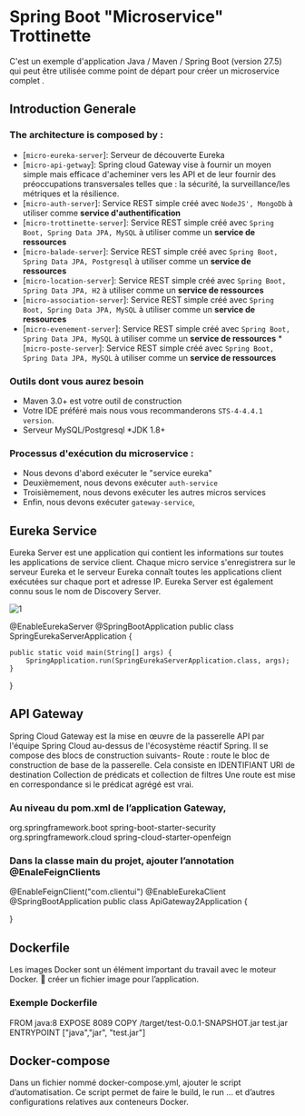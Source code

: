 # Spring Boot "Microservice" Trottinette

C'est un exemple d'application Java / Maven / Spring Boot (version 27.5) qui peut être utilisée comme point de départ pour créer un microservice complet .

## Introduction Generale
### The architecture is composed by :

   * [`micro-eureka-server`]: Serveur de découverte Eureka
   * [`micro-api-getway`]: Spring cloud  Gateway vise à fournir un moyen simple mais efficace d'acheminer vers les API et de leur fournir des préoccupations         transversales telles que : la sécurité, la surveillance/les métriques et la résilience. 
   * [`micro-auth-server`]: Service REST simple créé avec `NodeJS', MongoDb` à utiliser comme **service d'authentification**
   * [`micro-trottinette-server`]: Service REST simple créé avec `Spring Boot, Spring Data JPA, MySQL` à utiliser comme un **service de ressources**
   * [`micro-balade-server`]: Service REST simple créé avec `Spring Boot, Spring Data JPA, Postgresql` à utiliser comme un **service de ressources**
   * [`micro-location-server`]: Service REST simple créé avec `Spring Boot, Spring Data JPA, H2` à utiliser comme un **service de ressources**
   * [`micro-association-server`]: Service REST simple créé avec `Spring Boot, Spring Data JPA, MySQL` à utiliser comme un **service de ressources**
   * [`micro-evenement-server`]: Service REST simple créé avec `Spring Boot, Spring Data JPA, MySQL` à utiliser comme un **service de ressources**
    * [`micro-poste-server`]: Service REST simple créé avec `Spring Boot, Spring Data JPA, MySQL` à utiliser comme un **service de ressources**
   
### Outils dont vous aurez besoin

* Maven 3.0+ est votre outil de construction
* Votre IDE préféré mais nous vous recommanderons `STS-4-4.4.1 version`.
* Serveur MySQL/Postgresql
*JDK 1.8+

### Processus d'exécution du microservice :

- Nous devons d'abord exécuter le "service eureka"
- Deuxièmement, nous devons exécuter `auth-service`
- Troisièmement, nous devons exécuter les autres micros services 
- Enfin, nous devons exécuter `gateway-service`, 

## Eureka Service

Eureka Server est une application qui contient les informations sur toutes les applications de service client. Chaque micro service s'enregistrera sur le serveur Eureka et le serveur Eureka connaît toutes les applications client exécutées sur chaque port et adresse IP. Eureka Server est également connu sous le nom de Discovery Server.

![1](https://howtodoinjava.com/wp-content/uploads/2017/07/eureka_console_without_anyClient.jpg)


@EnableEurekaServer
@SpringBootApplication
public class SpringEurekaServerApplication {
  
    public static void main(String[] args) {
        SpringApplication.run(SpringEurekaServerApplication.class, args);
    }
}

## API Gateway 

Spring Cloud Gateway est la mise en œuvre de la passerelle API par l'équipe Spring Cloud au-dessus de l'écosystème réactif Spring. Il se compose des blocs de construction suivants-
Route : route le bloc de construction de base de la passerelle. Cela consiste en
IDENTIFIANT
URI de destination
Collection de prédicats et collection de filtres
Une route est mise en correspondance si le prédicat agrégé est vrai.

### Au niveau du pom.xml de l’application Gateway,

<dependency>
<groupId>org.springframework.boot</groupId>
<artifactId>spring-boot-starter-security</artifactId>
</dependency>
<dependency>
<groupId>org.springframework.cloud</groupId>
<artifactId>spring-cloud-starter-openfeign</artifactId>
</dependency>

### Dans la classe main du projet, ajouter l’annotation @EnaleFeignClients

@EnableFeignClient("com.clientui")
@EnableEurekaClient
@SpringBootApplication
public class ApiGateway2Application {

}

## Dockerfile 
Les images Docker sont un élément important du travail avec le moteur Docker.
 créer un fichier image pour l’application.

### Exemple Dockerfile 
FROM java:8
EXPOSE 8089
COPY /target/test-0.0.1-SNAPSHOT.jar test.jar 
ENTRYPOINT ["java","jar", "test.jar"]


## Docker-compose 
Dans un fichier nommé docker-compose.yml, ajouter le script d’automatisation. Ce script
permet de faire le build, le run ... et d’autres configurations relatives aux conteneurs Docker.

